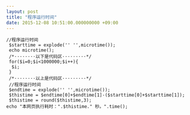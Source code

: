 ```yaml
---
layout: post
title: "程序运行时间"
date: 2015-12-08 10:51:00.000000000 +09:00
---
```


    //程序运行时间
     $starttime = explode('' '',microtime());
     echo microtime();
     /*········以下是代码区·········*/
     for($i=0;$i<1000000;$i++){
      $i;
     }
     /*········以上是代码区·········*/
     //程序运行时间
     $endtime = explode('' '',microtime());
     $thistime = $endtime[0]+$endtime[1]-($starttime[0]+$starttime[1]);
     $thistime = round($thistime,3);
    echo "本网页执行耗时：".$thistime." 秒。".time();

